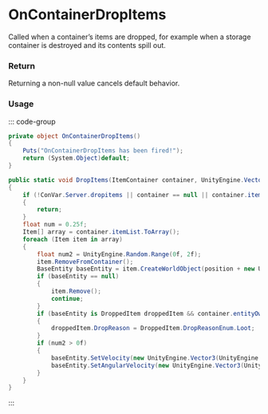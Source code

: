 # OnContainerDropItems
<Badge type="info" text="Entity"/><Badge type="danger" text="Carbon Compatible"/><Badge type="warning" text="Oxide Compatible"/>
Called when a container’s items are dropped, for example when a storage container is destroyed and its contents spill out.

### Return
Returning a non-null value cancels default behavior.

### Usage
::: code-group
```csharp [Example]
private object OnContainerDropItems()
{
	Puts("OnContainerDropItems has been fired!");
	return (System.Object)default;
}
```
```csharp [Source — Assembly-CSharp @ DropUtil]
public static void DropItems(ItemContainer container, UnityEngine.Vector3 position)
{
	if (!ConVar.Server.dropitems || container == null || container.itemList == null)
	{
		return;
	}
	float num = 0.25f;
	Item[] array = container.itemList.ToArray();
	foreach (Item item in array)
	{
		float num2 = UnityEngine.Random.Range(0f, 2f);
		item.RemoveFromContainer();
		BaseEntity baseEntity = item.CreateWorldObject(position + new UnityEngine.Vector3(UnityEngine.Random.Range(0f - num, num), 1f, UnityEngine.Random.Range(0f - num, num)));
		if (baseEntity == null)
		{
			item.Remove();
			continue;
		}
		if (baseEntity is DroppedItem droppedItem && container.entityOwner is LootContainer)
		{
			droppedItem.DropReason = DroppedItem.DropReasonEnum.Loot;
		}
		if (num2 > 0f)
		{
			baseEntity.SetVelocity(new UnityEngine.Vector3(UnityEngine.Random.Range(-1f, 1f), UnityEngine.Random.Range(0f, 1f), UnityEngine.Random.Range(-1f, 1f)) * num2);
			baseEntity.SetAngularVelocity(new UnityEngine.Vector3(UnityEngine.Random.Range(-10f, 10f), UnityEngine.Random.Range(-10f, 10f), UnityEngine.Random.Range(-10f, 10f)) * num2);
		}
	}
}

```
:::
